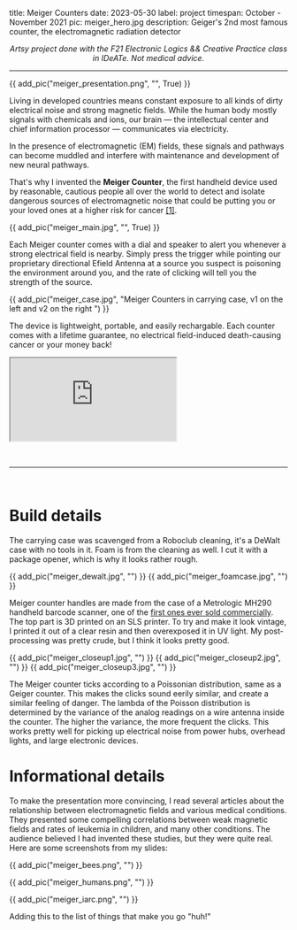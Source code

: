 title: Meiger Counters
date: 2023-05-30
label: project
timespan: October - November 2021
pic: meiger_hero.jpg
description: Geiger's 2nd most famous counter, the electromagnetic radiation detector

<p style="text-align: center;"><i>
    Artsy project done with the F21 Electronic Logics && Creative Practice class in IDeATe.
Not medical advice. </i></p>

<hr>


{{ add_pic("meiger_presentation.png", "", True) }} 

Living in developed countries means constant exposure to all kinds of dirty electrical noise and strong magnetic fields. While the human body mostly signals with chemicals and ions, our brain — the intellectual center and chief information processor — communicates via electricity. 

In the presence of electromagnetic (EM) fields, these signals and pathways can become muddled and interfere with maintenance and development of new neural pathways. 

That's why I invented the __Meiger Counter__, the first handheld device used by reasonable, cautious people all over the world to detect and isolate dangerous sources of electromagnetic noise that could be putting you or your loved ones at a higher risk for cancer [[1]](https://www.sciencedirect.com/science/article/abs/pii/S0013935121012883). 


{{ add_pic("meiger_main.jpg", "", True) }}

Each Meiger counter comes with a dial and speaker to alert you whenever a strong electrical field is nearby. Simply press the trigger while pointing our proprietary directional Efield Antenna at a source you suspect is poisoning the environment around you, and the rate of clicking will tell you the strength of the source.

{{ add_pic("meiger_case.jpg", "Meiger Counters in carrying case, v1 on the left and v2 on the right ") }}

The device is lightweight, portable, and easily rechargable. Each counter comes with a lifetime guarantee, no electrical field-induced death-causing cancer or your money back!

<div class="video-container">
        <iframe class="youtubevideo" src="https://www.youtube.com/embed/iLK8d7VIhHs"allowfullscreen></iframe>
</div>

<br><hr><br>

# Build details
The carrying case was scavenged from a Roboclub cleaning, it's a DeWalt case with no tools in it. Foam is from the cleaning as well. I cut it with a package opener, which is why it looks rather rough. 

{{ add_pic("meiger_dewalt.jpg", "") }}
{{ add_pic("meiger_foamcase.jpg", "") }}

Meiger counter handles are made from the case of a Metrologic MH290 handheld barcode scanner, one of the [first ones ever sold commercially](../../blog/barcodehistory/). The top part is 3D printed on an SLS printer. To try and make it look vintage, I printed it out of a clear resin and then overexposed it in UV light. My post-processing was pretty crude, but I think it looks pretty good. 

{{ add_pic("meiger_closeup1.jpg", "") }}
{{ add_pic("meiger_closeup2.jpg", "") }}
{{ add_pic("meiger_closeup3.jpg", "") }}

The Meiger counter ticks according to a Poissonian distribution, same as a Geiger counter. This makes the clicks sound eerily similar, and create a similar feeling of danger. The lambda of the Poisson distribution is determined by the variance of the analog readings on a wire antenna inside the counter. The higher the variance, the more frequent the clicks. This works pretty well for picking up electrical noise from power hubs, overhead lights, and large electronic devices. 




# Informational details

To make the presentation more convincing, I read several articles about the relationship between electromagnetic fields and various medical conditions. They presented some compelling correlations between weak magnetic fields and rates of leukemia in children, and many other conditions. The audience believed I had invented these studies, but they were quite real. Here are some screenshots from my slides:

{{ add_pic("meiger_bees.png", "") }}

{{ add_pic("meiger_humans.png", "") }}

{{ add_pic("meiger_iarc.png", "") }}

Adding this to the list of things that make you go "huh!"


